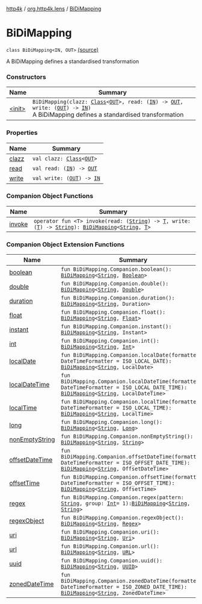 [http4k](../../index.md) / [org.http4k.lens](../index.md) / [BiDiMapping](./index.md)

# BiDiMapping

`class BiDiMapping<IN, OUT>` [(source)](https://github.com/http4k/http4k/blob/master/http4k-core/src/main/kotlin/org/http4k/lens/BiDiMapping.kt#L26)

A BiDiMapping defines a standardised transformation

### Constructors

| Name | Summary |
|---|---|
| [&lt;init&gt;](-init-.md) | `BiDiMapping(clazz: `[`Class`](http://docs.oracle.com/javase/6/docs/api/java/lang/Class.html)`<`[`OUT`](index.md#OUT)`>, read: (`[`IN`](index.md#IN)`) -> `[`OUT`](index.md#OUT)`, write: (`[`OUT`](index.md#OUT)`) -> `[`IN`](index.md#IN)`)`<br>A BiDiMapping defines a standardised transformation |

### Properties

| Name | Summary |
|---|---|
| [clazz](clazz.md) | `val clazz: `[`Class`](http://docs.oracle.com/javase/6/docs/api/java/lang/Class.html)`<`[`OUT`](index.md#OUT)`>` |
| [read](read.md) | `val read: (`[`IN`](index.md#IN)`) -> `[`OUT`](index.md#OUT) |
| [write](write.md) | `val write: (`[`OUT`](index.md#OUT)`) -> `[`IN`](index.md#IN) |

### Companion Object Functions

| Name | Summary |
|---|---|
| [invoke](invoke.md) | `operator fun <T> invoke(read: (`[`String`](https://kotlinlang.org/api/latest/jvm/stdlib/kotlin/-string/index.html)`) -> `[`T`](invoke.md#T)`, write: (`[`T`](invoke.md#T)`) -> `[`String`](https://kotlinlang.org/api/latest/jvm/stdlib/kotlin/-string/index.html)`): `[`BiDiMapping`](./index.md)`<`[`String`](https://kotlinlang.org/api/latest/jvm/stdlib/kotlin/-string/index.html)`, `[`T`](invoke.md#T)`>` |

### Companion Object Extension Functions

| Name | Summary |
|---|---|
| [boolean](../boolean.md) | `fun BiDiMapping.Companion.boolean(): `[`BiDiMapping`](./index.md)`<`[`String`](https://kotlinlang.org/api/latest/jvm/stdlib/kotlin/-string/index.html)`, `[`Boolean`](https://kotlinlang.org/api/latest/jvm/stdlib/kotlin/-boolean/index.html)`>` |
| [double](../double.md) | `fun BiDiMapping.Companion.double(): `[`BiDiMapping`](./index.md)`<`[`String`](https://kotlinlang.org/api/latest/jvm/stdlib/kotlin/-string/index.html)`, `[`Double`](https://kotlinlang.org/api/latest/jvm/stdlib/kotlin/-double/index.html)`>` |
| [duration](../duration.md) | `fun BiDiMapping.Companion.duration(): `[`BiDiMapping`](./index.md)`<`[`String`](https://kotlinlang.org/api/latest/jvm/stdlib/kotlin/-string/index.html)`, Duration>` |
| [float](../float.md) | `fun BiDiMapping.Companion.float(): `[`BiDiMapping`](./index.md)`<`[`String`](https://kotlinlang.org/api/latest/jvm/stdlib/kotlin/-string/index.html)`, `[`Float`](https://kotlinlang.org/api/latest/jvm/stdlib/kotlin/-float/index.html)`>` |
| [instant](../instant.md) | `fun BiDiMapping.Companion.instant(): `[`BiDiMapping`](./index.md)`<`[`String`](https://kotlinlang.org/api/latest/jvm/stdlib/kotlin/-string/index.html)`, Instant>` |
| [int](../int.md) | `fun BiDiMapping.Companion.int(): `[`BiDiMapping`](./index.md)`<`[`String`](https://kotlinlang.org/api/latest/jvm/stdlib/kotlin/-string/index.html)`, `[`Int`](https://kotlinlang.org/api/latest/jvm/stdlib/kotlin/-int/index.html)`>` |
| [localDate](../local-date.md) | `fun BiDiMapping.Companion.localDate(formatter: DateTimeFormatter = ISO_LOCAL_DATE): `[`BiDiMapping`](./index.md)`<`[`String`](https://kotlinlang.org/api/latest/jvm/stdlib/kotlin/-string/index.html)`, LocalDate>` |
| [localDateTime](../local-date-time.md) | `fun BiDiMapping.Companion.localDateTime(formatter: DateTimeFormatter = ISO_LOCAL_DATE_TIME): `[`BiDiMapping`](./index.md)`<`[`String`](https://kotlinlang.org/api/latest/jvm/stdlib/kotlin/-string/index.html)`, LocalDateTime>` |
| [localTime](../local-time.md) | `fun BiDiMapping.Companion.localTime(formatter: DateTimeFormatter = ISO_LOCAL_TIME): `[`BiDiMapping`](./index.md)`<`[`String`](https://kotlinlang.org/api/latest/jvm/stdlib/kotlin/-string/index.html)`, LocalTime>` |
| [long](../long.md) | `fun BiDiMapping.Companion.long(): `[`BiDiMapping`](./index.md)`<`[`String`](https://kotlinlang.org/api/latest/jvm/stdlib/kotlin/-string/index.html)`, `[`Long`](https://kotlinlang.org/api/latest/jvm/stdlib/kotlin/-long/index.html)`>` |
| [nonEmptyString](../non-empty-string.md) | `fun BiDiMapping.Companion.nonEmptyString(): `[`BiDiMapping`](./index.md)`<`[`String`](https://kotlinlang.org/api/latest/jvm/stdlib/kotlin/-string/index.html)`, `[`String`](https://kotlinlang.org/api/latest/jvm/stdlib/kotlin/-string/index.html)`>` |
| [offsetDateTime](../offset-date-time.md) | `fun BiDiMapping.Companion.offsetDateTime(formatter: DateTimeFormatter = ISO_OFFSET_DATE_TIME): `[`BiDiMapping`](./index.md)`<`[`String`](https://kotlinlang.org/api/latest/jvm/stdlib/kotlin/-string/index.html)`, OffsetDateTime>` |
| [offsetTime](../offset-time.md) | `fun BiDiMapping.Companion.offsetTime(formatter: DateTimeFormatter = ISO_OFFSET_TIME): `[`BiDiMapping`](./index.md)`<`[`String`](https://kotlinlang.org/api/latest/jvm/stdlib/kotlin/-string/index.html)`, OffsetTime>` |
| [regex](../regex.md) | `fun BiDiMapping.Companion.regex(pattern: `[`String`](https://kotlinlang.org/api/latest/jvm/stdlib/kotlin/-string/index.html)`, group: `[`Int`](https://kotlinlang.org/api/latest/jvm/stdlib/kotlin/-int/index.html)` = 1): `[`BiDiMapping`](./index.md)`<`[`String`](https://kotlinlang.org/api/latest/jvm/stdlib/kotlin/-string/index.html)`, `[`String`](https://kotlinlang.org/api/latest/jvm/stdlib/kotlin/-string/index.html)`>` |
| [regexObject](../regex-object.md) | `fun BiDiMapping.Companion.regexObject(): `[`BiDiMapping`](./index.md)`<`[`String`](https://kotlinlang.org/api/latest/jvm/stdlib/kotlin/-string/index.html)`, `[`Regex`](https://kotlinlang.org/api/latest/jvm/stdlib/kotlin.text/-regex/index.html)`>` |
| [uri](../uri.md) | `fun BiDiMapping.Companion.uri(): `[`BiDiMapping`](./index.md)`<`[`String`](https://kotlinlang.org/api/latest/jvm/stdlib/kotlin/-string/index.html)`, `[`Uri`](../../org.http4k.core/-uri/index.md)`>` |
| [url](../url.md) | `fun BiDiMapping.Companion.url(): `[`BiDiMapping`](./index.md)`<`[`String`](https://kotlinlang.org/api/latest/jvm/stdlib/kotlin/-string/index.html)`, `[`URL`](http://docs.oracle.com/javase/6/docs/api/java/net/URL.html)`>` |
| [uuid](../uuid.md) | `fun BiDiMapping.Companion.uuid(): `[`BiDiMapping`](./index.md)`<`[`String`](https://kotlinlang.org/api/latest/jvm/stdlib/kotlin/-string/index.html)`, `[`UUID`](http://docs.oracle.com/javase/6/docs/api/java/util/UUID.html)`>` |
| [zonedDateTime](../zoned-date-time.md) | `fun BiDiMapping.Companion.zonedDateTime(formatter: DateTimeFormatter = ISO_ZONED_DATE_TIME): `[`BiDiMapping`](./index.md)`<`[`String`](https://kotlinlang.org/api/latest/jvm/stdlib/kotlin/-string/index.html)`, ZonedDateTime>` |
